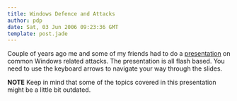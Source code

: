 ```yaml
---
title: Windows Defence and Attacks
author: pdp
date: Sat, 03 Jun 2006 09:23:36 GMT
template: post.jade
---
```


Couple of years ago me and some of my friends had to do a [presentation](/files/2006/06/windows-defence-and-attacks.swf) on common Windows related attacks. The presentation is all flash based. You need to use the keyboard arrows to navigate your way through the slides.

**NOTE** Keep in mind that some of the topics covered in this presentation might be a little bit outdated.
